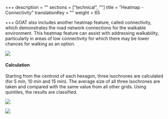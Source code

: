+++
description = ""
sections = ["technical", ""]
title = "Heatmap - Connectivity"
translationKey = ""
weight = 65

+++
GOAT also includes another heatmap feature, called connectivity, which demonstrates the road network connections for the walkable environment. This heatmap feature can assist with addressing walkability, particularly in areas of low connectivity for which there may be lower chances for walking as an option.

![](/images/connectivity.png)

#### Calculation

Starting from the centroid of each hexagon, three isochrones are calculated (for 5 min, 10 min and 15 min). The average size of all three isochrones are taken and compared with the same value from all other grids. Using quintiles, the results are classified.

![](/images/isochrone.png)

![](/images/legend_c.png)